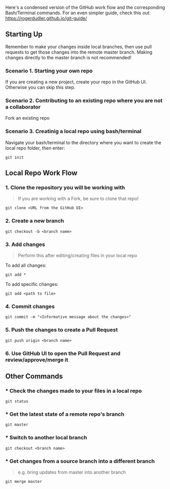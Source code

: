 
Here's a condensed version of the GitHub work flow and the corresponding Bash/Terminal commands. For an even simpler guide, check this out: https://rogerdudler.github.io/git-guide/

## Starting Up
Remember to make your changes inside local branches, then use pull requests to get those changes into the remote master branch.
Making changes directly to the master branch is not recommended!

### Scenario 1. Starting your own repo
If you are creating a new project, create your repo in the GitHub UI. Otherwise you can skip this step.

### Scenario 2. Contributing to an existing repo where you are not a collaborator
Fork an existing repo

### Scenario 3. Creatinig a local repo using bash/terminal
Navigate your bash/terminal to the directory where you want to create the local repo folder, then enter:
```
git init
```

## Local Repo Work Flow

### 1. Clone the repository you will be working with
> If you are working with a Fork, be sure to clone that repo!

```
git clone <URL from the GitHub UI>
```

### 2. Create a new branch
```
git checkout -b <branch name>
```

### 3. Add changes
> Perform this after editing/creating files in your local repo

To add all changes:
```
git add *
```

To add specific changes:
```
git add <path to file>
```

### 4. Commit changes
```
git commit -m "<Informative message about the changes>"
```

### 5. Push the changes to create a Pull Request
```
git push origin <branch name>
```

### 6. Use GitHub UI to open the Pull Request and review/approve/merge it

## Other Commands

### * Check the changes made to your files in a local repo
```
git status
```

### * Get the latest state of a remote repo's branch
```
git master
```

### * Switch to another local branch
```
git checkout <branch name>
```

### * Get changes from a source branch into a different branch 
> e.g. bring updates from master into another branch
```
git merge master
```